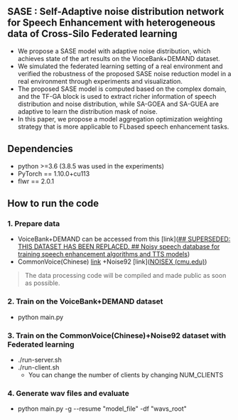 ## SASE : Self-Adaptive noise distribution network for Speech Enhancement with heterogeneous data of Cross-Silo Federated learning  

- We propose a SASE model with adaptive noise distribution, which achieves state of the art results on the VioceBank+DEMAND dataset.
- We simulated the federated learning setting of a real environment and verified the robustness of the proposed SASE noise reduction model in a real  environment through experiments and visualization.
- The proposed SASE model is computed based on the complex domain, and the TF-GA block is used to extract richer information of speech distribution and noise distribution, while SA-GOEA and SA-GUEA are adaptive to learn the distribution mask of noise.
- In this paper, we propose a model aggregation optimization weighting strategy that is more applicable to FLbased speech enhancement tasks.  

## Dependencies

- python >=3.6 (3.8.5 was used in the experiments)
- PyTorch == 1.10.0+cu113
- flwr == 2.0.1

## How to run the code

### 1. Prepare data

- VoiceBank+DEMAND can be accessed from this [link]([## SUPERSEDED: THIS DATASET HAS BEEN REPLACED. ## Noisy speech database for training speech enhancement algorithms and TTS models](https://datashare.ed.ac.uk/handle/10283/1942?show=full))
- CommonVoice(Chinese) [link](https://commonvoice.mozilla.org/zh-CN/datasets) +Noise92 [link]([NOISEX (cmu.edu)](http://www.speech.cs.cmu.edu/comp.speech/Section1/Data/noisex.html))

> The data processing code will be compiled and made public as soon as possible.

### 2. Train on the VoiceBank+DEMAND dataset

- python main.py

### 3. Train on the CommonVoice(Chinese)+Noise92 dataset with Federated learning

- ./run-server.sh
- ./run-client.sh 
  - You can change the number of clients by changing NUM_CLIENTS

### 4. Generate wav files and evaluate

- python main.py -g --resume "model_file" -df "wavs_root"
